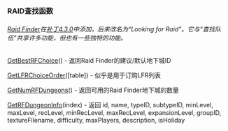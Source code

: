 ### RAID查找函数

###### [Raid Finder](https://wow.gamepedia.com/Raid_Finder)在[补丁4.3.0](https://wow.gamepedia.com/Patch_4.3.0)中添加，后来改名为“Looking for Raid”。它与“查找队伍”共享许多功能，但也有一些独特的功能。

[GetBestRFChoice](https://wow.gamepedia.com/API_GetBestRFChoice)\(\) - 返回Raid Finder的建议/默认地下城ID

[GetLFRChoiceOrder](https://wow.gamepedia.com/API_GetLFRChoiceOrder)\(\[table\]\) - 似乎是用于订购LFR列表

[GetNumRFDungeons](https://wow.gamepedia.com/API_GetNumRFDungeons)\(\) - 返回可用的Raid Finder地下城的数量

[GetRFDungeonInfo](https://wow.gamepedia.com/API_GetRFDungeonInfo)\(index\) - 返回 id, name, typeID, subtypeID, minLevel, maxLevel, recLevel, minRecLevel, maxRecLevel, expansionLevel, groupID, textureFilename, difficulty, maxPlayers, description, isHoliday

